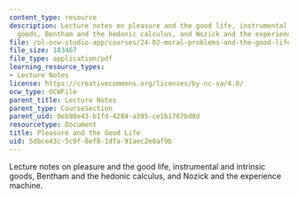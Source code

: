 ```yaml
---
content_type: resource
description: Lecture notes on pleasure and the good life, instrumental and intrinsic
  goods, Bentham and the hedonic calculus, and Nozick and the experience machine.
file: /ol-ocw-studio-app/courses/24-02-moral-problems-and-the-good-life-fall-2008/5dbce43c5c9f8ef81dfa91aec2e0af9b_lec_02.pdf
file_size: 183467
file_type: application/pdf
learning_resource_types:
- Lecture Notes
license: https://creativecommons.org/licenses/by-nc-sa/4.0/
ocw_type: OCWFile
parent_title: Lecture Notes
parent_type: CourseSection
parent_uid: 0eb98e43-b1fd-4284-a395-ce1b1767bd8d
resourcetype: Document
title: Pleasure and the Good Life
uid: 5dbce43c-5c9f-8ef8-1dfa-91aec2e0af9b
---
```

Lecture notes on pleasure and the good life, instrumental and intrinsic goods, Bentham and the hedonic calculus, and Nozick and the experience machine.